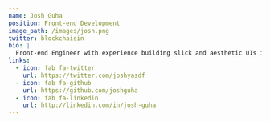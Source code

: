 ```yaml
---
name: Josh Guha
position: Front-end Development
image_path: /images/josh.png
twitter: blockchaisin
bio: |
  Front-end Engineer with experience building slick and aesthetic UIs in both consulting and software engineering backgrounds. Josh has a BA (Hons) in Economics from the University of Cambridge and loves all things at the intersection of computer science and economics.
links:
  - icon: fab fa-twitter
    url: https://twitter.com/joshyasdf
  - icon: fab fa-github
    url: https://github.com/joshguha
  - icon: fab fa-linkedin
    url: http://linkedin.com/in/josh-guha
---
```

